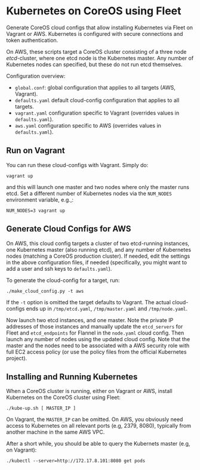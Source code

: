 # Kubernetes on CoreOS using Fleet #

Generate CoreOS cloud configs that allow installing Kubernetes via
Fleet on Vagrant or AWS. Kubernetes is configured with secure
connections and token authentication.

On AWS, these scripts target a CoreOS cluster consisting of a three
node *etcd*-cluster, where one etcd node is the Kubernetes master. Any
number of Kubernetes nodes can specified, but these do not run etcd
themselves.

Configuration overview:

- `global.conf`: global configuration that applies to all targets
(AWS, Vagrant).
- `defaults.yaml` default cloud-config configuration that applies to
all targets.
- `vagrant.yaml` configuration specific to Vagrant (overrides values
in `defaults.yaml`).
- `aws.yaml` configuration specific to AWS (overrides values
in `defaults.yaml`).

## Run on Vagrant ##

You can run these cloud-configs with Vagrant. Simply do:

    vagrant up

and this will launch one master and two nodes where only the master
runs etcd. Set a different number of Kubernetes nodes via the
`NUM_NODES` environment variable, e.g.,:

    NUM_NODES=3 vagrant up

## Generate Cloud Configs for AWS ##

On AWS, this cloud config targets a cluster of two etcd-running
instances, one Kubernetes master (also running etcd), and any number
of Kubernetes nodes (matching a CoreOS production cluster). If needed,
edit the settings in the above configuration files, if needed
(specifically, you might want to add a user and ssh keys to
`defaults.yaml`).

To generate the cloud-config for a target, run:

    ./make_cloud_config.py -t aws

If the `-t` option is omitted the target defaults to Vagrant. The
actual cloud-configs ends up in `/tmp/etcd.yaml`, `/tmp/master.yaml`
and `/tmp/node.yaml`.

Now launch two etcd instances, and one master. Note the private IP
addresses of those instances and manually update the `etcd_servers`
for Fleet and `etcd_endpoints` for Flannel in the `node.yaml` cloud
config. Then launch any number of nodes using the updated cloud
config. Note that the master and the nodes need to be associated with
a AWS security role with full EC2 access policy (or use the policy
files from the official Kubernetes project).

## Installing and Running Kubernetes ##

When a CoreOS cluster is running, either on Vagrant or AWS, install
Kubernetes on the CoreOS cluster using Fleet:

    ./kube-up.sh [ MASTER_IP ]

On Vagrant, the `MASTER_IP` can be omitted. On AWS, you obviously need
access to Kubernetes on all relevant ports (e.g, 2379, 8080),
typically from another machine in the same AWS VPC.

After a short while, you should be able to query the Kubernets master
(e.g, on Vagrant):

    ./kubectl --server=http://172.17.8.101:8080 get pods
